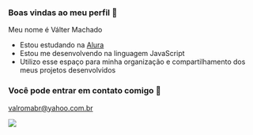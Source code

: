 ### Boas vindas ao meu perfil 💙

Meu nome é Válter Machado

- Estou estudando na [Alura](https://www.alura.com.br)
- Estou me desenvolvendo na linguagem JavaScript
- Utilizo esse espaço para minha organização e compartilhamento dos meus projetos desenvolvidos

### Você pode entrar em contato comigo 📧

valromabr@yahoo.com.br

![](https://media1.tenor.com/m/RVyKVVmrpbkAAAAC/adios-goodbye.gif)
